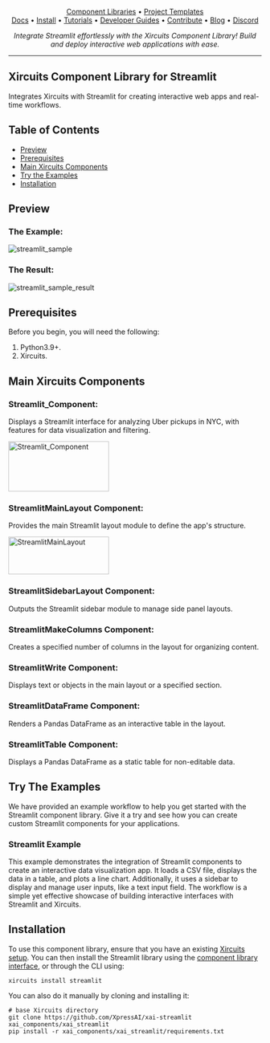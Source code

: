 <p align="center">
  <a href="https://github.com/XpressAI/xircuits/tree/master/xai_components#xircuits-component-library-list">Component Libraries</a> •
  <a href="https://github.com/XpressAI/xircuits/tree/master/project-templates#xircuits-project-templates-list">Project Templates</a>
  <br>
  <a href="https://xircuits.io/">Docs</a> •
  <a href="https://xircuits.io/docs/Installation">Install</a> •
  <a href="https://xircuits.io/docs/category/tutorials">Tutorials</a> •
  <a href="https://xircuits.io/docs/category/developer-guide">Developer Guides</a> •
  <a href="https://github.com/XpressAI/xircuits/blob/master/CONTRIBUTING.md">Contribute</a> •
  <a href="https://www.xpress.ai/blog/">Blog</a> •
  <a href="https://discord.com/invite/vgEg2ZtxCw">Discord</a>
</p>





<p align="center"><i>Integrate Streamlit effortlessly with the Xircuits Component Library! Build and deploy interactive web applications with ease.</i></p>


---

## Xircuits Component Library for Streamlit

Integrates Xircuits with Streamlit for creating interactive web apps and real-time workflows.

## Table of Contents

- [Preview](#preview)
- [Prerequisites](#prerequisites)
- [Main Xircuits Components](#main-xircuits-components)
- [Try the Examples](#try-the-examples)
- [Installation](#installation)

## Preview

### The Example:

![streamlit_sample](https://github.com/user-attachments/assets/bbad8044-4e41-4e2b-9e79-bb20ce6ebe72)

### The Result:

![streamlit_sample_result](https://github.com/user-attachments/assets/cf6da186-cd8e-4477-8764-fe5579238ad3)

## Prerequisites

Before you begin, you will need the following:

1. Python3.9+.
2. Xircuits.

## Main Xircuits Components

### Streamlit_Component:
Displays a Streamlit interface for analyzing Uber pickups in NYC, with features for data visualization and filtering.

<img src="https://github.com/user-attachments/assets/a890880a-a220-4875-b20a-60fca4a8da3c" alt="Streamlit_Component" width="200" height="100" />

### StreamlitMainLayout Component:
Provides the main Streamlit layout module to define the app's structure.

<img src="https://github.com/user-attachments/assets/d8a93115-1f7f-4994-b3cf-390cbde92823" alt="StreamlitMainLayout" width="200" height="75" />

### StreamlitSidebarLayout Component:
Outputs the Streamlit sidebar module to manage side panel layouts.

### StreamlitMakeColumns Component:
Creates a specified number of columns in the layout for organizing content.

### StreamlitWrite Component:
Displays text or objects in the main layout or a specified section.

### StreamlitDataFrame Component:
Renders a Pandas DataFrame as an interactive table in the layout.

### StreamlitTable Component:
Displays a Pandas DataFrame as a static table for non-editable data.

## Try The Examples

We have provided an example workflow to help you get started with the Streamlit component library. Give it a try and see how you can create custom Streamlit components for your applications.

### Streamlit Example

This example demonstrates the integration of Streamlit components to create an interactive data visualization app. It loads a CSV file, displays the data in a table, and plots a line chart. Additionally, it uses a sidebar to display and manage user inputs, like a text input field. The workflow is a simple yet effective showcase of building interactive interfaces with Streamlit and Xircuits.

## Installation
To use this component library, ensure that you have an existing [Xircuits setup](https://xircuits.io/docs/main/Installation). You can then install the Streamlit library using the [component library interface](https://xircuits.io/docs/component-library/installation#installation-using-the-xircuits-library-interface), or through the CLI using:

```
xircuits install streamlit
```
You can also do it manually by cloning and installing it:
```
# base Xircuits directory
git clone https://github.com/XpressAI/xai-streamlit xai_components/xai_streamlit
pip install -r xai_components/xai_streamlit/requirements.txt 
```